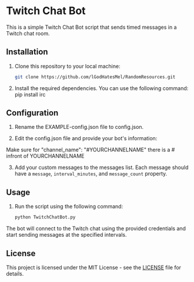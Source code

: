 # Twitch Chat Bot

This is a simple Twitch Chat Bot script that sends timed messages in a Twitch chat room.

## Installation

1. Clone this repository to your local machine:

   ```bash
   git clone https://github.com/lGodHatesMel/RandomResources.git

2. Install the required dependencies. You can use the following command:
   pip install irc

## Configuration

1. Rename the EXAMPLE-config.json file to config.json.

2. Edit the config.json file and provide your bot's information:
  
  Make sure for "channel_name": "#YOURCHANNELNAME" there is a # infront of YOURCHANNELNAME

3. Add your custom messages to the messages list. 
   Each message should have a `message`, `interval_minutes`, and `message_count` property.

## Usage

1. Run the script using the following command:
   ```bash
   python TwitchChatBot.py

   
The bot will connect to the Twitch chat using the provided credentials and start sending messages at the specified intervals.

## License

This project is licensed under the MIT License - see the [LICENSE](LICENSE) file for details.







